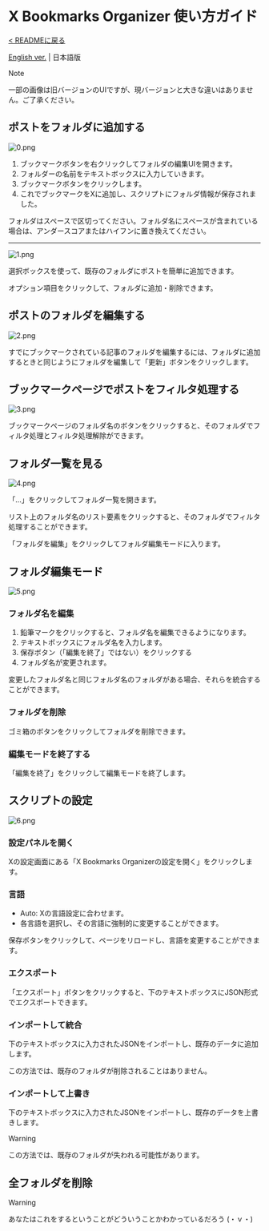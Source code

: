 # X Bookmarks Organizer 使い方ガイド

[< READMEに戻る](https://github.com/nashikinako/XBookmarksOrganizer/blob/main/README-ja.md)

[English ver.](https://github.com/nashikinako/XBookmarksOrganizer/blob/main/usage.md) | 日本語版

> [!NOTE]  
> 一部の画像は旧バージョンのUIですが、現バージョンと大きな違いはありません。ご了承ください。

## ポストをフォルダに追加する

![0.png](https://raw.githubusercontent.com/nashikinako/XBookmarksOrganizer/main/usage-imgs/ja/0.png)

1. ブックマークボタンを右クリックしてフォルダの編集UIを開きます。
2. フォルダーの名前をテキストボックスに入力していきます。
3. ブックマークボタンをクリックします。
4. これでブックマークをXに追加し、スクリプトにフォルダ情報が保存されました。

フォルダはスペースで区切ってください。フォルダ名にスペースが含まれている場合は、アンダースコアまたはハイフンに置き換えてください。

---

![1.png](https://raw.githubusercontent.com/nashikinako/XBookmarksOrganizer/main/usage-imgs/ja/1.png)

選択ボックスを使って、既存のフォルダにポストを簡単に追加できます。

オプション項目をクリックして、フォルダに追加・削除できます。

## ポストのフォルダを編集する

![2.png](https://raw.githubusercontent.com/nashikinako/XBookmarksOrganizer/main/usage-imgs/ja/2.png)

すでにブックマークされている記事のフォルダを編集するには、フォルダに追加するときと同じようにフォルダを編集して「更新」ボタンをクリックします。

## ブックマークページでポストをフィルタ処理する

![3.png](https://raw.githubusercontent.com/nashikinako/XBookmarksOrganizer/main/usage-imgs/ja/3.png)

ブックマークページのフォルダ名のボタンをクリックすると、そのフォルダでフィルタ処理とフィルタ処理解除ができます。

## フォルダ一覧を見る

![4.png](https://raw.githubusercontent.com/nashikinako/XBookmarksOrganizer/main/usage-imgs/ja/4.png)

「...」をクリックしてフォルダ一覧を開きます。

リスト上のフォルダ名のリスト要素をクリックすると、そのフォルダでフィルタ処理することができます。

「フォルダを編集」をクリックしてフォルダ編集モードに入ります。

## フォルダ編集モード

![5.png](https://raw.githubusercontent.com/nashikinako/XBookmarksOrganizer/main/usage-imgs/ja/5.png)

### フォルダ名を編集

1. 鉛筆マークをクリックすると、フォルダ名を編集できるようになります。
2. テキストボックスにフォルダ名を入力します。
3. 保存ボタン（「編集を終了」ではない）をクリックする
4. フォルダ名が変更されます。

変更したフォルダ名と同じフォルダ名のフォルダがある場合、それらを統合することができます。

### フォルダを削除

ゴミ箱のボタンをクリックしてフォルダを削除できます。

### 編集モードを終了する

「編集を終了」をクリックして編集モードを終了します。

## スクリプトの設定

![6.png](https://raw.githubusercontent.com/nashikinako/XBookmarksOrganizer/main/usage-imgs/ja/6.png)

### 設定パネルを開く

Xの設定画面にある「X Bookmarks Organizerの設定を開く」をクリックします。

### 言語

- Auto: Xの言語設定に合わせます。
- 各言語を選択し、その言語に強制的に変更することができます。

保存ボタンをクリックして、ページをリロードし、言語を変更することができます。

### エクスポート

「エクスポート」ボタンをクリックすると、下のテキストボックスにJSON形式でエクスポートできます。

### インポートして統合

下のテキストボックスに入力されたJSONをインポートし、既存のデータに追加します。

この方法では、既存のフォルダが削除されることはありません。

### インポートして上書き

下のテキストボックスに入力されたJSONをインポートし、既存のデータを上書きします。

> [!WARNING]  
> この方法では、既存のフォルダが失われる可能性があります。

## 全フォルダを削除

> [!WARNING]  
> あなたはこれをするということがどういうことかわかっているだろう (・ｖ・)
